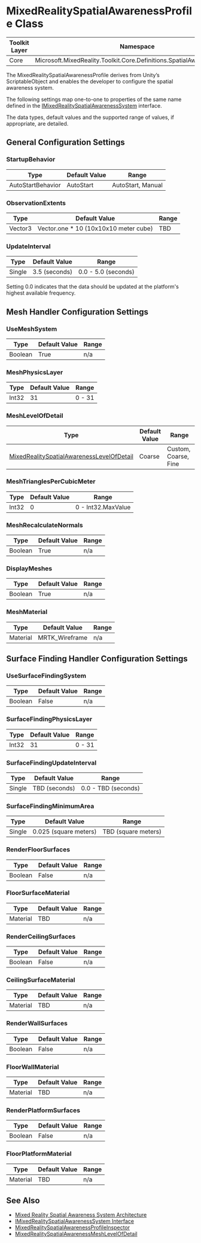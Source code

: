 # MixedRealitySpatialAwarenessProfile Class

| Toolkit Layer | Namespace |
| --- | --- |
| Core | Microsoft.MixedReality.Toolkit.Core.Definitions.SpatialAwarenessSystem |

The MixedRealitySpatialAwarenessProfile derives from Unity’s ScriptableObject and enables the developer to configure the spatial awareness system.

The following settings map one-to-one to properties of the same name defined in the [IMixedRealitySpatialAwarenessSystem](../IMixedRealitySpatialAwarenessSystem.md) interface.

The data types, default values and the supported range of values, if appropriate, are detailed.

## General Configuration Settings

### StartupBehavior

| Type | Default Value | Range |
| --- | --- | --- |
| AutoStartBehavior | AutoStart | AutoStart, Manual |

### ObservationExtents

| Type | Default Value | Range |
| --- | --- | --- |
| Vector3 | Vector.one * 10 (10x10x10 meter cube) | TBD |

### UpdateInterval

| Type | Default Value | Range |
| --- | --- | --- |
| Single | 3.5 (seconds) | 0.0 - 5.0 (seconds) |

Setting 0.0 indicates that the data should be updated at the platform's highest available frequency.

## Mesh Handler Configuration Settings

### UseMeshSystem

| Type | Default Value | Range |
| --- | --- | --- |
| Boolean | True | n/a |

### MeshPhysicsLayer

| Type | Default Value | Range |
| --- | --- | --- |
| Int32 | 31 | 0 - 31 |

### MeshLevelOfDetail

| Type | Default Value | Range |
| --- | --- | --- |
| [MixedRealitySpatialAwarenessLevelOfDetail](./MixedRealitySpatialAwarenessLevelOfDetail.md) | Coarse | Custom, Coarse, Fine |

### MeshTrianglesPerCubicMeter

| Type | Default Value | Range |
| --- | --- | --- |
| Int32 | 0 | 0 - Int32.MaxValue |

### MeshRecalculateNormals

| Type | Default Value | Range |
| --- | --- | --- |
| Boolean | True | n/a |

### DisplayMeshes

| Type | Default Value | Range |
| --- | --- | --- |
| Boolean | True | n/a |

### MeshMaterial

| Type | Default Value | Range |
| --- | --- | --- |
| Material | MRTK_Wireframe | n/a |

## Surface Finding Handler Configuration Settings

### UseSurfaceFindingSystem

| Type | Default Value | Range |
| --- | --- | --- |
| Boolean | False | n/a |

### SurfaceFindingPhysicsLayer

| Type | Default Value | Range |
| --- | --- | --- |
| Int32 | 31 | 0 - 31 |

### SurfaceFindingUpdateInterval

| Type | Default Value | Range |
| --- | --- | --- |
| Single | TBD (seconds) | 0.0 - TBD (seconds) |

### SurfaceFindingMinimumArea

| Type | Default Value | Range |
| --- | --- | --- |
| Single | 0.025 (square meters) | TBD (square meters) |

### RenderFloorSurfaces

| Type | Default Value | Range |
| --- | --- | --- |
| Boolean | False | n/a |

### FloorSurfaceMaterial

| Type | Default Value | Range |
| --- | --- | --- |
| Material | TBD | n/a |

### RenderCeilingSurfaces

| Type | Default Value | Range |
| --- | --- | --- |
| Boolean | False | n/a |

### CeilingSurfaceMaterial

| Type | Default Value | Range |
| --- | --- | --- |
| Material | TBD | n/a |

### RenderWallSurfaces

| Type | Default Value | Range |
| --- | --- | --- |
| Boolean | False | n/a |

### FloorWallMaterial

| Type | Default Value | Range |
| --- | --- | --- |
| Material | TBD | n/a |

### RenderPlatformSurfaces

| Type | Default Value | Range |
| --- | --- | --- |
| Boolean | False | n/a |

### FloorPlatformMaterial

| Type | Default Value | Range |
| --- | --- | --- |
| Material | TBD | n/a |

## See Also

- [Mixed Reality Spatial Awareness System Architecture](./SpatialAwarenessSystemArchitecture.md)
- [IMixedRealitySpatialAwarenessSystem Interface](./IMixedRealitySpatialAwarenessSystem.md)
- [MixedRealitySpatialAwarenessProfileInspector](./MixedRealitySpatialAwarenessProfileInspector.md)
- [MixedRealitySpatialAwarenessMeshLevelOfDetail](./MixedRealitySpatialAwarenessMeshLevelOfDetail.md)
